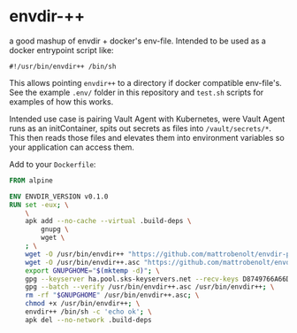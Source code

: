 # envdir-++

a good mashup of envdir + docker's env-file. Intended to be used as a docker entrypoint script like:

```
#!/usr/bin/envdir++ /bin/sh
```

This allows pointing `envdir++` to a directory if docker compatible env-file's. See the example `.env/` folder in this repository and `test.sh` scripts for examples of how this works.

Intended use case is pairing Vault Agent with Kubernetes, were Vault Agent runs as an initContainer, spits out secrets as files into `/vault/secrets/*`. This then reads those files and elevates them into environment variables so your application can access them.

Add to your `Dockerfile`:

```Dockerfile
FROM alpine

ENV ENVDIR_VERSION v0.1.0
RUN set -eux; \
    \
    apk add --no-cache --virtual .build-deps \
        gnupg \
        wget \
    ; \
    wget -O /usr/bin/envdir++ "https://github.com/mattrobenolt/envdir-plusplus/releases/download/$ENVDIR_VERSION/envdir++-linux-amd64"; \
    wget -O /usr/bin/envdir++.asc "https://github.com/mattrobenolt/envdir-plusplus/releases/download/$ENVDIR_VERSION/envdir++-linux-amd64.asc"; \
    export GNUPGHOME="$(mktemp -d)"; \
    gpg --keyserver ha.pool.sks-keyservers.net --recv-keys D8749766A66DD714236A932C3B2D400CE5BBCA60; \
    gpg --batch --verify /usr/bin/envdir++.asc /usr/bin/envdir++; \
    rm -rf "$GNUPGHOME" /usr/bin/envdir++.asc; \
    chmod +x /usr/bin/envdir++; \
    envdir++ /bin/sh -c 'echo ok'; \
    apk del --no-network .build-deps
```
